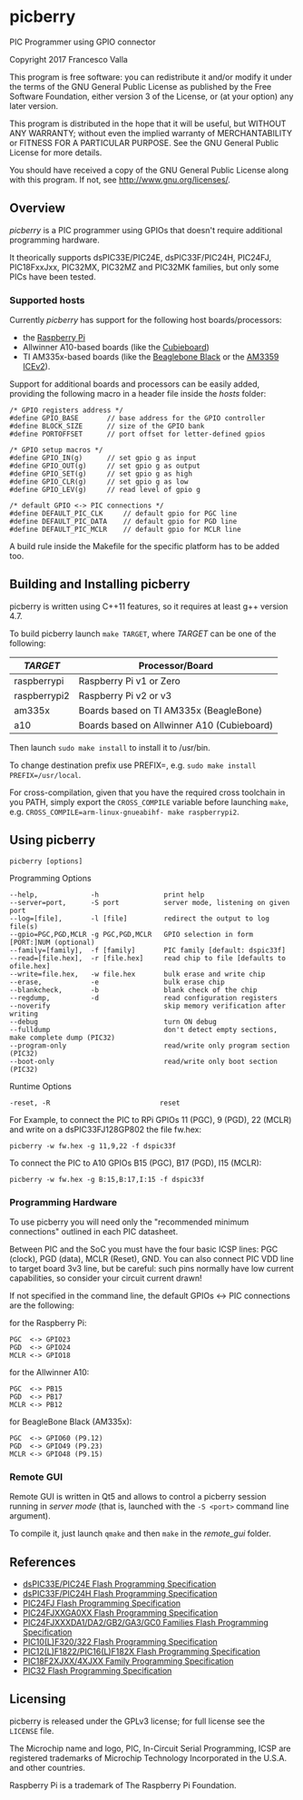 # picberry
PIC Programmer using GPIO connector

Copyright 2017 Francesco Valla

This program is free software: you can redistribute it and/or modify it under the terms of the GNU General Public License as published by the Free Software Foundation, either version 3 of the License, or (at your option) any later version.

This program is distributed in the hope that it will be useful, but WITHOUT ANY WARRANTY; without even the implied warranty of MERCHANTABILITY or FITNESS FOR A PARTICULAR PURPOSE.  See the GNU General Public License for more details.

You should have received a copy of the GNU General Public License along with this program.  If not, see <http://www.gnu.org/licenses/>.

## Overview

_picberry_ is a PIC programmer using GPIOs that doesn't require additional programming hardware.

It theorically supports dsPIC33E/PIC24E, dsPIC33F/PIC24H, PIC24FJ, PIC18FxxJxx, PIC32MX, PIC32MZ and PIC32MK families, but only some PICs have been tested.

### Supported hosts

 Currently _picberry_ has support for the following host boards/processors:

- the [Raspberry Pi](https://www.raspberrypi.org/)
- Allwinner A10-based boards (like the [Cubieboard](http://cubieboard.org/))
- TI AM335x-based boards (like the [Beaglebone Black](https://beagleboard.org/black) or the [AM3359 ICEv2](http://www.ti.com/tool/tmdsice3359)).

Support for additional boards and processors can be easily added, providing the following macro in a header file inside the _hosts_ folder:

	/* GPIO registers address */
	#define GPIO_BASE		// base address for the GPIO controller
	#define BLOCK_SIZE		// size of the GPIO bank
	#define PORTOFFSET		// port offset for letter-defined gpios

	/* GPIO setup macros */
	#define GPIO_IN(g)		// set gpio g as input
	#define GPIO_OUT(g)		// set gpio g as output
	#define GPIO_SET(g)		// set gpio g as high
	#define GPIO_CLR(g)		// set gpio g as low
	#define GPIO_LEV(g)		// read level of gpio g

	/* default GPIO <-> PIC connections */
	#define DEFAULT_PIC_CLK		// default gpio for PGC line
	#define DEFAULT_PIC_DATA	// default gpio for PGD line
	#define DEFAULT_PIC_MCLR	// default gpio for MCLR line

A build rule inside the Makefile for the specific platform has to be added too.

## Building and Installing picberry

picberry is written using C++11 features, so it requires at least g++ version 4.7.

To build picberry launch `make TARGET`, where _TARGET_ can be one of the following:

|   _TARGET_    | Processor/Board                            |
| ------------- | ------------------------------------------ |
| raspberrypi   | Raspberry Pi v1 or Zero                    |
| raspberrypi2  | Raspberry Pi v2 or v3                      |
| am335x        | Boards based on TI AM335x (BeagleBone)     |
| a10           | Boards based on Allwinner A10 (Cubieboard) |

Then launch `sudo make install` to install it to /usr/bin.

To change destination prefix use PREFIX=, e.g. `sudo make install PREFIX=/usr/local`.

For cross-compilation, given that you have the required cross toolchain in you PATH, simply export the `CROSS_COMPILE` variable before launching `make`, e.g. `CROSS_COMPILE=arm-linux-gnueabihf- make raspberrypi2`.

## Using picberry

	picberry [options]

Programming Options

	--help,             -h                print help
	--server=port,      -S port           server mode, listening on given port
	--log=[file],       -l [file]         redirect the output to log file(s)
	--gpio=PGC,PGD,MCLR -g PGC,PGD,MCLR   GPIO selection in form [PORT:]NUM (optional)
	--family=[family],  -f [family]       PIC family [default: dspic33f]
	--read=[file.hex],  -r [file.hex]     read chip to file [defaults to ofile.hex]
	--write=file.hex,   -w file.hex       bulk erase and write chip
	--erase,            -e                bulk erase chip
	--blankcheck,       -b                blank check of the chip
	--regdump,          -d                read configuration registers
	--noverify                            skip memory verification after writing
	--debug                               turn ON debug
	--fulldump                            don't detect empty sections, make complete dump (PIC32)
	--program-only                        read/write only program section (PIC32)
	--boot-only                           read/write only boot section (PIC32)

Runtime Options

	-reset, -R                           reset

For Example, to connect the PIC to RPi GPIOs 11 (PGC), 9 (PGD), 22 (MCLR) and write on a dsPIC33FJ128GP802 the file fw.hex:

	picberry -w fw.hex -g 11,9,22 -f dspic33f

To connect the PIC to A10 GPIOs B15 (PGC), B17 (PGD), I15 (MCLR):

	picberry -w fw.hex -g B:15,B:17,I:15 -f dspic33f

### Programming Hardware

To use picberry you will need only the "recommended minimum connections" outlined in each PIC datasheet.

Between PIC and the SoC you must have the four basic ICSP lines: PGC (clock), PGD (data), MCLR (Reset), GND.
You can also connect PIC VDD line to target board 3v3 line, but be careful: such pins normally have low current capabilities, so consider your circuit current drawn!

If not specified in the command line, the default GPIOs <-> PIC connections are the following:

for the Raspberry Pi:

	PGC  <-> GPIO23
	PGD  <-> GPIO24
	MCLR <-> GPIO18

for the Allwinner A10:

	PGC  <-> PB15
	PGD  <-> PB17
	MCLR <-> PB12

for BeagleBone Black (AM335x):

	PGC  <-> GPIO60 (P9.12)
	PGD  <-> GPIO49 (P9.23)
	MCLR <-> GPIO48 (P9.15)


### Remote GUI

Remote GUI is written in Qt5 and allows to control a picberry session running in *server mode* (that is, launched with the  `-S <port>` command line argument).

To compile it, just launch `qmake` and then `make` in the *remote_gui* folder.

## References

- [dsPIC33E/PIC24E Flash Programming Specification](http://ww1.microchip.com/downloads/en/DeviceDoc/70619B.pdf)
- [dsPIC33F/PIC24H Flash Programming Specification](http://ww1.microchip.com/downloads/en/DeviceDoc/70152H.pdf)
- [PIC24FJ Flash Programming Specification](http://ww1.microchip.com/downloads/en/DeviceDoc/30010057d.pdf)
- [PIC24FJXXGA0XX Flash Programming Specification](http://ww1.microchip.com/downloads/en/DeviceDoc/39768d.pdf)
- [PIC24FJXXXDA1/DA2/GB2/GA3/GC0 Families Flash Programming Specification](http://ww1.microchip.com/downloads/en/DeviceDoc/39970e.pdf)
- [PIC10(L)F320/322 Flash Programming Specification](http://ww1.microchip.com/downloads/en/DeviceDoc/41572D.pdf)
- [PIC12(L)F1822/PIC16(L)F182X Flash Programming Specification](http://ww1.microchip.com/downloads/en/DeviceDoc/41390D.pdf)
- [PIC18F2XJXX/4XJXX Family Programming Specification](http://ww1.microchip.com/downloads/en/DeviceDoc/39687e.pdf)
- [PIC32 Flash Programming Specification](http://ww1.microchip.com/downloads/en/DeviceDoc/60001145S.pdf)

## Licensing

picberry is released under the GPLv3 license; for full license see the `LICENSE` file.

The Microchip name and logo, PIC, In-Circuit Serial Programming, ICSP are registered trademarks of Microchip Technology Incorporated in the U.S.A. and other countries.

Raspberry Pi is a trademark of The Raspberry Pi Foundation.

